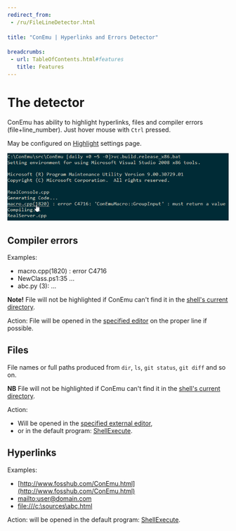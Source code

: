 ```yaml
---
redirect_from:
 - /ru/FileLineDetector.html

title: "ConEmu | Hyperlinks and Errors Detector"

breadcrumbs:
 - url: TableOfContents.html#features
   title: Features
---
```


# The detector

ConEmu has ability to highlight hyperlinks, files and compiler errors (file+line_number).
Just hover mouse with `Ctrl` pressed.

May be configured on [Highlight](SettingsHighlight.html) settings page.


![ConEmu FileLineDetector](/img/ConEmuFileLineHL.png)



## Compiler errors <a id="Compiler_errors"/>


Examples:

* macro.cpp(1820) : error C4716
* NewClass.ps1:35 ...
* abc.py (3): ...

**Note!** File will not be highlighted if ConEmu can't find it in the [shell's current directory](ShellWorkDir.html).

Action: File will be opened in the [specified editor](SettingsHighlight.html) on the proper line if possible.



## Files <a id="Files"/>

File names or full paths produced from `dir`, `ls`, `git status`, `git diff` and so on.

**NB** File will not be highlighted if ConEmu can't find it in the
[shell's current directory](ShellWorkDir.html).

Action:

* Will be opened in the [specified external editor](SettingsHighlight.html),
* or in the default program: [ShellExecute](http://msdn.microsoft.com/en-us/library/windows/desktop/bb762153.aspx).



## Hyperlinks <a id="Hyperlinks"/>

Examples:

* [http://www.fosshub.com/ConEmu.html](http://www.fosshub.com/ConEmu.html)
* [mailto:user@domain.com](mailto:user@domain.com)
* [file:///c:\\sources\\abc.html](file:///c:\\sources\\abc.html)

Action: will be opened in the default program:
[ShellExecute](http://msdn.microsoft.com/en-us/library/windows/desktop/bb762153.aspx).
